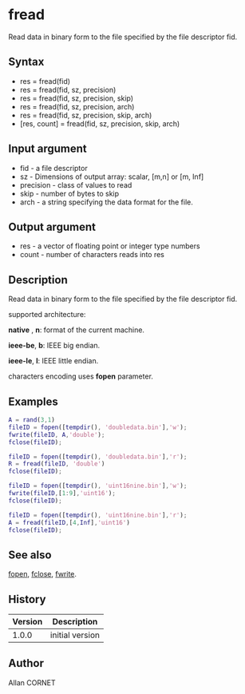 

# fread

Read data in binary form to the file specified by the file descriptor fid.

## Syntax

- res = fread(fid)
- res = fread(fid, sz, precision)
- res = fread(fid, sz, precision, skip)
- res = fread(fid, sz, precision, arch)
- res = fread(fid, sz, precision, skip, arch)
- [res, count] = fread(fid, sz, precision, skip, arch)

## Input argument

 - fid - a file descriptor
 - sz - Dimensions of output array: scalar, [m,n] or [m, Inf]
 - precision - class of values to read
 - skip - number of bytes to skip
 - arch - a string specifying the data format for the file.

## Output argument

 - res - a vector of floating point or integer type numbers
 - count - number of characters reads into res

## Description


  <p>Read data in binary form to the file specified by the file descriptor fid.</p>
  <p>supported architecture:</p>
  <p><b>native</b> , <b>n</b>: format of the current machine.</p>
  <p><b>ieee-be</b>, <b>b</b>: IEEE big endian.</p>
  <p><b>ieee-le</b>, <b>l</b>: IEEE little endian.</p>
  <p>characters encoding uses <b>fopen</b> parameter.</p>


## Examples

```matlab
A = rand(3,1)
fileID = fopen([tempdir(), 'doubledata.bin'],'w');
fwrite(fileID, A,'double');
fclose(fileID);

fileID = fopen([tempdir(), 'doubledata.bin'],'r');
R = fread(fileID, 'double')
fclose(fileID);
```
```matlab
fileID = fopen([tempdir(), 'uint16nine.bin'],'w');
fwrite(fileID,[1:9],'uint16');
fclose(fileID);

fileID = fopen([tempdir(), 'uint16nine.bin'],'r');
A = fread(fileID,[4,Inf],'uint16')
fclose(fileID);
```

## See also

[fopen](fopen.md), [fclose](fclose.md), [fwrite](fwrite.md).
## History

|Version|Description|
|------|------|
|1.0.0|initial version|


## Author

Allan CORNET



